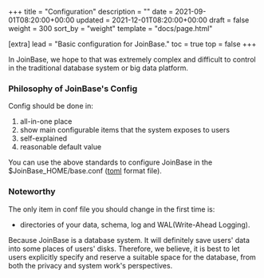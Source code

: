 +++
title = "Configuration"
description = ""
date = 2021-09-01T08:20:00+00:00
updated = 2021-12-01T08:20:00+00:00
draft = false
weight = 300
sort_by = "weight"
template = "docs/page.html"

[extra]
lead = "Basic configuration for JoinBase."
toc = true
top = false
+++

In JoinBase, we hope to that was extremely complex and difficult to control in the traditional database system or big data platform.

### Philosophy of JoinBase's Config

Config should be done in:

1. all-in-one place
2. show main configurable items that the system exposes to users 
3. self-explained
4. reasonable default value

You can use the above standards to configure JoinBase in the $JoinBase_HOME/base.conf ([toml](https://toml.io/en/) format file).

### Noteworthy

The only item in conf file you should change in the first time is:

* directories of your data, schema, log and WAL(Write-Ahead Logging).

Because JoinBase is a database system. It will definitely save users' data into some places of users' disks. Therefore, we believe, it is best to let users explicitly specify and reserve a suitable space for the database, from both the privacy and system work's perspectives.